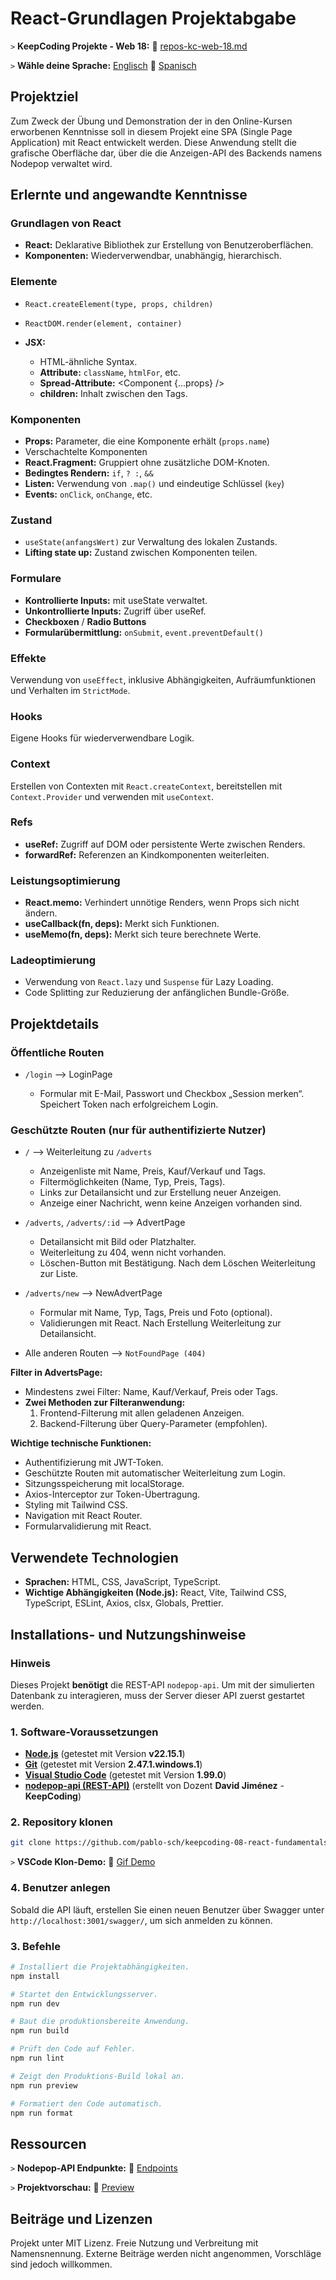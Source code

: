 # React-Grundlagen Projektabgabe

`>` **KeepCoding Projekte - Web 18:** 📁 [repos-kc-web-18.md](https://github.com/pablo-sch/pablo-sch/blob/main/docs/repos-kc-web-18.md)

`>` **Wähle deine Sprache:** [Englisch](README.md) 🔄 [Spanisch](README.es.md)

<!-- ------------------------------------------------------------------------------------------- -->

## Projektziel

Zum Zweck der Übung und Demonstration der in den Online-Kursen erworbenen Kenntnisse soll in diesem Projekt eine SPA (Single Page Application) mit React entwickelt werden. Diese Anwendung stellt die grafische Oberfläche dar, über die die Anzeigen-API des Backends namens Nodepop verwaltet wird.

<!-- ------------------------------------------------------------------------------------------- -->

## Erlernte und angewandte Kenntnisse

### Grundlagen von React

- **React:** Deklarative Bibliothek zur Erstellung von Benutzeroberflächen.
- **Komponenten:** Wiederverwendbar, unabhängig, hierarchisch.

### Elemente

- `React.createElement(type, props, children)`
- `ReactDOM.render(element, container)`
- **JSX:**

  - HTML-ähnliche Syntax.
  - **Attribute:** `className`, `htmlFor`, etc.
  - **Spread-Attribute:** <Component {...props} />
  - **children:** Inhalt zwischen den Tags.

### Komponenten

- **Props:** Parameter, die eine Komponente erhält (`props.name`)
- Verschachtelte Komponenten
- **React.Fragment:** Gruppiert ohne zusätzliche DOM-Knoten.
- **Bedingtes Rendern:** `if`, `? :`, `&&`
- **Listen:** Verwendung von `.map()` und eindeutige Schlüssel (`key`)
- **Events:** `onClick`, `onChange`, etc.

### Zustand

- `useState(anfangsWert)` zur Verwaltung des lokalen Zustands.
- **Lifting state up:** Zustand zwischen Komponenten teilen.

### Formulare

- **Kontrollierte Inputs:** mit useState verwaltet.
- **Unkontrollierte Inputs:** Zugriff über useRef.
- **Checkboxen** / **Radio Buttons**
- **Formularübermittlung:** `onSubmit`, `event.preventDefault()`

### Effekte

Verwendung von `useEffect`, inklusive Abhängigkeiten, Aufräumfunktionen und Verhalten im `StrictMode`.

### Hooks

Eigene Hooks für wiederverwendbare Logik.

### Context

Erstellen von Contexten mit `React.createContext`, bereitstellen mit `Context.Provider` und verwenden mit `useContext`.

### Refs

- **useRef:** Zugriff auf DOM oder persistente Werte zwischen Renders.
- **forwardRef:** Referenzen an Kindkomponenten weiterleiten.

### Leistungsoptimierung

- **React.memo:** Verhindert unnötige Renders, wenn Props sich nicht ändern.
- **useCallback(fn, deps):** Merkt sich Funktionen.
- **useMemo(fn, deps):** Merkt sich teure berechnete Werte.

### Ladeoptimierung

- Verwendung von `React.lazy` und `Suspense` für Lazy Loading.
- Code Splitting zur Reduzierung der anfänglichen Bundle-Größe.

<!-- ------------------------------------------------------------------------------------------- -->

## Projektdetails

### Öffentliche Routen

- `/login` —> LoginPage

  - Formular mit E-Mail, Passwort und Checkbox „Session merken“. Speichert Token nach erfolgreichem Login.

### Geschützte Routen (nur für authentifizierte Nutzer)

- `/` —> Weiterleitung zu `/adverts`

  - Anzeigenliste mit Name, Preis, Kauf/Verkauf und Tags.
  - Filtermöglichkeiten (Name, Typ, Preis, Tags).
  - Links zur Detailansicht und zur Erstellung neuer Anzeigen.
  - Anzeige einer Nachricht, wenn keine Anzeigen vorhanden sind.

- `/adverts`, `/adverts/:id` —> AdvertPage

  - Detailansicht mit Bild oder Platzhalter.
  - Weiterleitung zu 404, wenn nicht vorhanden.
  - Löschen-Button mit Bestätigung. Nach dem Löschen Weiterleitung zur Liste.

- `/adverts/new` —> NewAdvertPage

  - Formular mit Name, Typ, Tags, Preis und Foto (optional).
  - Validierungen mit React. Nach Erstellung Weiterleitung zur Detailansicht.

- Alle anderen Routen —> `NotFoundPage (404)`

**Filter in AdvertsPage:**

- Mindestens zwei Filter: Name, Kauf/Verkauf, Preis oder Tags.
- **Zwei Methoden zur Filteranwendung:**
  1. Frontend-Filterung mit allen geladenen Anzeigen.
  2. Backend-Filterung über Query-Parameter (empfohlen).

**Wichtige technische Funktionen:**

- Authentifizierung mit JWT-Token.
- Geschützte Routen mit automatischer Weiterleitung zum Login.
- Sitzungsspeicherung mit localStorage.
- Axios-Interceptor zur Token-Übertragung.
- Styling mit Tailwind CSS.
- Navigation mit React Router.
- Formularvalidierung mit React.

<!-- ------------------------------------------------------------------------------------------- -->

## Verwendete Technologien

- **Sprachen:** HTML, CSS, JavaScript, TypeScript.
- **Wichtige Abhängigkeiten (Node.js):** React, Vite, Tailwind CSS, TypeScript, ESLint, Axios, clsx, Globals, Prettier.

<!-- ------------------------------------------------------------------------------------------- -->

## Installations- und Nutzungshinweise

### Hinweis

Dieses Projekt **benötigt** die REST-API `nodepop-api`. Um mit der simulierten Datenbank zu interagieren, muss der Server dieser API zuerst gestartet werden.

### 1. Software-Voraussetzungen

- **[Node.js](https://nodejs.org/en/download/)** (getestet mit Version **v22.15.1**)
- **[Git](https://git-scm.com/downloads)** (getestet mit Version **2.47.1.windows.1**)
- **[Visual Studio Code](https://code.visualstudio.com/)** (getestet mit Version **1.99.0**)
- **[nodepop-api (REST-API)](https://github.com/davidjj76/nodepop-api)** (erstellt von Dozent **David Jiménez** - **KeepCoding**)

### 2. Repository klonen

```bash
git clone https://github.com/pablo-sch/keepcoding-08-react-fundamentals.git
```

`>` **VSCode Klon-Demo:** 🎥 [Gif Demo](https://github.com/pablo-sch/pablo-sch/blob/main/etc/clone-tutorial.gif)

### 4. Benutzer anlegen

Sobald die API läuft, erstellen Sie einen neuen Benutzer über Swagger unter `http://localhost:3001/swagger/`, um sich anmelden zu können.

### 3. Befehle

```sh
# Installiert die Projektabhängigkeiten.
npm install

# Startet den Entwicklungsserver.
npm run dev

# Baut die produktionsbereite Anwendung.
npm run build

# Prüft den Code auf Fehler.
npm run lint

# Zeigt den Produktions-Build lokal an.
npm run preview

# Formatiert den Code automatisch.
npm run format
```

<!-- ------------------------------------------------------------------------------------------- -->

## Ressourcen

`>` **Nodepop-API Endpunkte:** 📄 [Endpoints](api-doc.md)

`>` **Projektvorschau:** 👀 [Preview](preview.md)

<!-- ------------------------------------------------------------------------------------------- -->

## Beiträge und Lizenzen

Projekt unter MIT Lizenz. Freie Nutzung und Verbreitung mit Namensnennung. Externe Beiträge werden nicht angenommen, Vorschläge sind jedoch willkommen.

